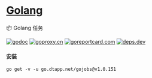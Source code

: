 <h1>
<a href="https://www.dtapp.net/">Golang</a>
</h1>

📦 Golang 任务

[comment]: <> (go)
[![godoc](https://pkg.go.dev/badge/go.dtapp.net/gojobs?status.svg)](https://pkg.go.dev/go.dtapp.net/gojobs)
[![goproxy.cn](https://goproxy.cn/stats/go.dtapp.net/gojobs/badges/download-count.svg)](https://goproxy.cn/stats/go.dtapp.net/gojobs)
[![goreportcard.com](https://goreportcard.com/badge/go.dtapp.net/gojobs	)](https://goreportcard.com/report/go.dtapp.net/gojobs)
[![deps.dev](https://img.shields.io/badge/deps-go-red.svg)](https://deps.dev/go/go.dtapp.net%2Fgojobs)

#### 安装

```shell
go get -v -u go.dtapp.net/gojobs@v1.0.151
```